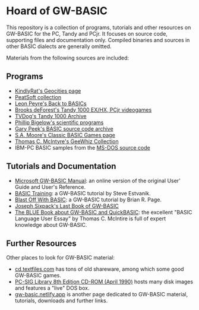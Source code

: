 
Hoard of GW-BASIC
=================

This repository is a collection of programs, tutorials and other resources on GW-BASIC for the PC, Tandy and PCjr.
It focuses on source code, supporting files and documentation only. Compiled binaries and sources in other BASIC dialects are generally omitted.

Materials from the following sources are included:

Programs
--------

- [KindlyRat's Geocities page](http://www.oocities.org/KindlyRat/GWBASIC.html)  
- [PeatSoft collection](http://archive.is/AUm6G)
- [Leon Peyre's Back to BASICs](http://peyre.x10.mx/GWBASIC/)  
- [Brooks deForest's Tandy 1000 EX/HX, PCjr videogames](https://web.archive.org/web/20170222075609/brooksdeforest.com/tandy1000)  
- [TVDog's Tandy 1000 Archive](http://www.oldskool.org/guides/tvdog/)
- [Phillip Bigelow's scientific programs](https://web.archive.org/web/20160810162309/http://www.scn.org/~bh162/basic_programs.html)    
- [Gary Peek's BASIC source code archive](http://www.garypeek.com/basic/gwprograms.htm)    
- [S.A. Moore's Classic BASIC Games page](http://www.moorecad.com/classicbasic/index.html)
- [Thomas C. McIntyre's GeeWhiz Collection](https://web.archive.org/web/20060410121551/http://scottserver.net/basically/geewhiz.html)  
- IBM-PC BASIC samples from the [MS-DOS source code](https://github.com/Microsoft/MS-DOS/tree/master/v1.25/bin)

Tutorials and Documentation
---------------------------

- [Microsoft GW-BASIC Manual](http://antonis.de/qbebooks/index.htm#gwbasman): an online version of the original User' Guide and User's Reference.  
- [BASIC Training](http://www.o-bizz.de/qbtuts/gw-train/): a GW-BASIC tutorial by Steve Estvanik.  
- [Blast Off With BASIC](http://www.o-bizz.de/qbtuts/blastoff/_start.htm): a GW-BASIC tutorial by Brian R. Page.  
- [Joseph Sixpack's Last Book of GW-BASIC](http://www.geocities.ws/joseph_sixpack/btoc.html)   
- [The BLUE Book about GW-BASIC and QuickBASIC](http://www.antonis.de/qbebooks/bluebas.zip): the excellent "BASIC Language User Essay" by Thomas C. McIntire is full of expert knowledge about GW-BASIC.  

Further Resources
-----------------

Other places to look for GW-BASIC material:

- [cd.textfiles.com](http://cd.textfiles.com) has tons of old shareware, among which some good GW-BASIC games.  
- [PC-SIG Library 8th Edition CD-ROM (April 1990)](https://www.pcjs.org/disks/pcx86/shareware/pcsig08/) hosts many disk images and features a "live" DOS box. 
- [gw-basic.netlify.app](https://gw-basic.netlify.app/) is another page dedicated to GW-BASIC material, tutorials, downloads and further links.
